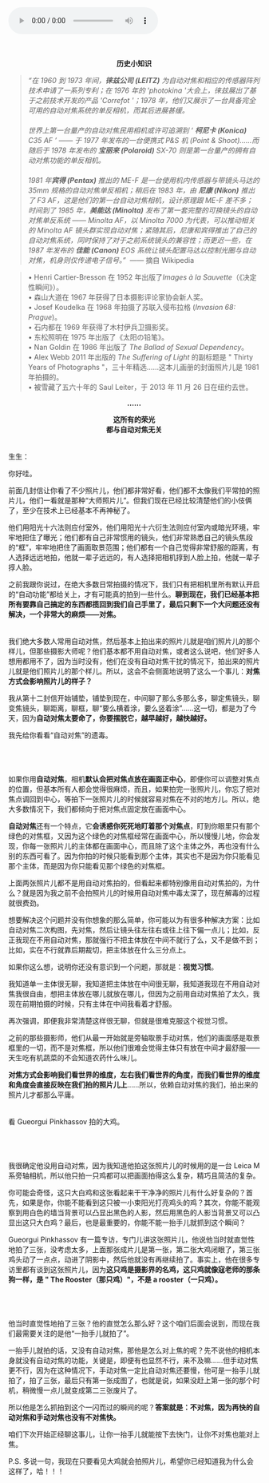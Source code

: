 <audio title="第二十一封信 _ “要么横着涂，要么竖着涂”（下）" src="https://static001.geekbang.org/resource/audio/e0/73/e047cb0cc068a52f5c631e7fd65f0473.mp3" controls="controls"></audio> 
<p><a href="http://time.geekbang.org/column/article/483604"><img src="https://static001.geekbang.org/resource/image/05/71/05b7fb92d1e03b1cb9e4f17cd74e4571.jpg?wh=750x360" alt=""></a><br>
<a href="http://time.geekbang.org/column/article/483655"><img src="https://static001.geekbang.org/resource/image/52/97/52d1330a1a0c4587efdb9368c7cc3697.jpg?wh=750x360" alt=""></a><br>
<a href="http://time.geekbang.org/column/article/485497"><img src="https://static001.geekbang.org/resource/image/f9/e1/f9b471bc00586573dbd83ed3fd9050e1.jpg?wh=750x360" alt=""></a><br>
<strong>　</strong></p><center>
<p><strong>历史小知识</strong></p>
</center><blockquote>
<p><em>“在&nbsp;1960 到 1973 年间，<strong>徕兹公司 (LEITZ)</strong> 为自动对焦和相应的传感器阵列技术申请了一系列专利；在 1976 年的 'photokina '大会上，徕兹展出了基于之前技术开发的产品 'Correfot '；1978 年，他们又展示了一台具备完全可用的自动对焦系统的单反相机，而其后进展甚缓。</em><br>
<strong>　</strong><br>
<em>世界上第一台量产的自动对焦民用相机或许可追溯到 ‘ <strong>柯尼卡 (Konica)</strong> C35 AF ’ —— 于 1977 年发布的一台便携式 P&amp;S 机 (Point &amp; Shoot)……而随后于 1978 年发布的 <strong>宝丽来 (Polaroid)</strong> SX-70 则是第一台量产的拥有自动对焦功能的单反相机。</em><br>
<strong>　</strong><br>
<em>1981 年<strong>宾得 (Pentax) </strong> 推出的 ME-F 是一台使用机内传感器与带镜头马达的 35mm 规格的自动对焦单反相机；稍后在 1983 年，由 <strong>尼康 (Nikon)</strong> 推出了 F3 AF，这是他们的第一台自动对焦相机，设计原理跟 ME-F 差不多；时间到了 1985 年，<strong>美能达 (Minolta)</strong> 发布了第一套完整的可换镜头的自动对焦单反系统 —— Minolta AF，以 Minolta 7000 为代表，可以推动相关的 Minolta AF 镜头群实现自动对焦；紧随其后，尼康和宾得推出了自己的自动对焦系统，同时保持了对于之前系统镜头的兼容性；而更迟一些，在 1987 年发布的 <strong>佳能 (Canon)</strong> EOS 系统让镜头配置马达以控制光圈与自动对焦，机身则仅传递电子信号。”</em>&nbsp;&nbsp;——&nbsp;摘自 Wikipedia</p>
</blockquote><!-- [[[read_end]]] --><blockquote>
<p>• Henri Cartier-Bresson 在 1952 年出版了<em>Images à la Sauvette</em>（《决定性瞬间》）。<br>
•&nbsp;森山大道在 1967 年获得了日本摄影评论家协会新人奖。&nbsp;<br>
•&nbsp;Josef Koudelka 在 1968 年拍摄了苏联入侵布拉格 (<em>Invasion 68: Prague</em>)。<br>
•&nbsp;石内都在 1969 年获得了木村伊兵卫摄影奖。<br>
•&nbsp;东松照明在 1975 年出版了《太阳の铅笔》。<br>
•&nbsp;Nan Goldin 在 1986 年出版了&nbsp;<em>The Ballad of Sexual Dependency</em>。<br>
•&nbsp;Alex Webb 2011 年出版的&nbsp;<em>The Suffering of Light</em>&nbsp;的副标题是&nbsp;" Thirty Years of Photographs "，三十年精选……这本儿画册的封面照片儿是 1981 年拍摄的。<br>
• 被雪藏了五六十年的 Saul Leiter，于 2013 年 11 月 26 日在纽约去世。</p>
</blockquote><center>
<p><strong>……</strong></p>
</center><center>
<p><strong>这所有的荣光<br>
都与自动对焦无关</strong></p>
</center><p><strong>　</strong><br>
生生：</p><p>你好哇。</p><p>前面几封信让你看了不少照片儿，他们都非常好看，他们都不太像我们平常拍的照片儿，他们一看就是那种“大师照片儿”。但我们现在已经比较清楚他们的小伎俩了，至少在技术上已经基本不再神秘了。</p><p>他们用阳光十六法则应付室外，他们用阳光十六衍生法则应付室内或暗光环境，牢牢地把住了曝光；他们都有自己非常惯用的镜头，他们非常熟悉自己的镜头焦段的“框”，牢牢地把住了画面取景范围；他们都有一个自己觉得非常舒服的距离，有人选择远远地拍，他就一辈子远远的，有人选择把相机㨃到人脸上拍，他就一辈子㨃人脸。</p><p>之前我跟你说过，在绝大多数日常拍摄的情况下，我们只有把相机里所有默认开启的“自动功能”都给关上，才有可能真的拍到一些什么。<strong>聊到现在，我们已经基本把所有要靠自己搞定的东西都揽回到我们自己手里了，最后只剩下一个大问题还没有解决，一个非常大的麻烦——对焦。</strong></p><p><strong>　</strong><br>
我们绝大多数人常用自动对焦，然后基本上拍出来的照片儿就是咱们照片儿的那个样儿，但那些摄影大师呢？他们基本都不用自动对焦，或者这么说吧，他们好多人想用都用不了，因为当时没有，他们在没有自动对焦干扰的情况下，拍出来的照片儿就是他们照片儿的那个样儿。所以，这会不会侧面地说明了这么一个事儿：<strong>对焦方式会影响照片儿的样子？</strong></p><p>我从第十二封信开始铺垫，铺垫到现在，中间聊了那么多那么多，聊定焦镜头，聊变焦镜头，聊距离，聊框，聊“要么横着涂，要么竖着涂”……这一切，都是为了今天，因为<strong>自动对焦太要命了，你要摆脱它，越早越好，越快越好。</strong></p><p>我先给你看看“自动对焦”的遗毒。<br>
<strong>　</strong></p><p><img src="https://static001.geekbang.org/resource/image/da/ce/daff0051981a59bd6bc8dca9f07c92ce.jpg?wh=5100x1756" alt=""></p><p><strong>　</strong><br>
如果你用<strong>自动对焦</strong>，相机<strong>默认会把对焦点放在画面正中心</strong>，即便你可以调整对焦点的位置，但基本所有人都会觉得很麻烦，而且，如果拍完一张照片儿，你忘了把对焦点调回到中心，等拍下一张照片儿的时候就容易对焦在不对的地方儿。所以，绝大多数情况下，我们都倾向于把对焦点固定放在画面中心。</p><p><strong>自动对焦</strong>还有一个特点，它<strong>会诱惑你死死地盯着那个对焦点</strong>，盯到你眼里只有那个绿色的对焦框，又因为这个绿色的对焦框经常在画面中心，所以慢慢儿地，你会发现，你每一张照片儿的主体都在画面中心，而且除了这个主体之外，再也没有什么别的东西可看了。因为你拍的时候只能看到那个主体，其实也不是因为你只能看见那个主体，而是因为你只能看见那个绿色的对焦框。</p><p>上面两张照片儿都不是用自动对焦拍的，但看起来都特别像用自动对焦拍的，为什么？就是因为我之前不会拍照片儿的时候用自动对焦中毒太深了，现在解毒的过程就很费劲。</p><p>想要解决这个问题并没有你想象的那么简单，你可能以为有很多种解决方案：比如自动对焦二次构图，先对焦，然后让镜头往左往右或往上往下偏一点儿；比如，反正我现在不用自动对焦，那就强行不把主体放在中间不就行了么，又不是做不到；比如，实在不行就靠后期裁切，把主体放在什么三分点上。</p><p>如果你这么想，说明你还没有意识到一个问题，那就是：<strong>视觉习惯</strong>。</p><p>我知道单一主体很无聊，我知道把主体放在中间很无聊，我知道我现在不用自动对焦我很自由，想把主体放在哪儿就放在哪儿，但因为之前用自动对焦拍了太久，我现在前期拍摄的时候，只有主体在中间我看着才舒服。</p><p>再次强调，即便我非常清楚这样很无聊，但就是很难克服这个视觉习惯。</p><p>之前的那些摄影师，他们从最一开始就是旁轴取景手动对焦，他们的画面感是取景框里的一切，而不是对焦框，所以他们很难会觉得主体只有放在中间才最舒服——天生吃有机蔬菜的不会知道农药什么味儿。</p><p><strong>对焦方式会影响我们看世界的维度，左右我们看世界的角度，而我们看世界的维度和角度会直接反映在我们拍的照片儿上</strong>……所以，依赖自动对焦的我们，拍出来的照片儿才都那么平庸。<br>
<strong>　</strong></p><p>看 Gueorgui Pinkhassov 拍的大鸡。<br>
<strong>　</strong></p><p><img src="https://static001.geekbang.org/resource/image/02/yy/02c5e3400268f69ba2c0d31e8a81c3yy.jpeg?wh=1491x1000" alt=""></p><p><strong>　</strong><br>
我很确定他没用自动对焦，因为我知道他拍这张照片儿的时候用的是一台 Leica M 系旁轴相机，所以他只拍一只鸡都可以把画面拍得这么复杂，精巧且简洁的复杂。</p><p>你可能会奇怪，这只大白鸡和这张看起来干干净净的照片儿有什么好复杂的？首先，如果是你，你能不能看到这只被一小束阳光打亮鸡头的鸡？其次，你能不能观察到用白色的墙当背景可以凸显出黑色的人影，然后用黑色的人影当背景又可以凸显出这只大白鸡？最后，也是最重要的，你能不能一抬手儿就抓到这个瞬间？</p><p>Gueorgui Pinkhassov 有一篇专访，专门儿讲这张照片儿，他说他当时就直觉性地拍了三张，没考虑太多，上面那张成片儿是第一张，第二张大鸡闭眼了，第三张鸡头动了一点点，动进了阴影中，然后他就没有再继续拍了。事实上，他在很多专访里都有谈到这张照片儿，因为<strong>这只鸡是摄影界的名鸡，这只鸡就像寇老师的那条狗一样，是 " The Rooster（那只鸡）"，不是 a rooster（一只鸡）。</strong><br>
<strong>　</strong></p><p><img src="https://static001.geekbang.org/resource/image/18/65/18d1e0dcebd3b7e3bdf0b83a3d450165.jpeg?wh=1920x1246" alt="" title="Josef Koudelka"></p><p><strong>　</strong><br>
他当时直觉性地拍了三张？他的直觉怎么那么好？这个咱们后面会说到，而现在我们最需要关注的是他“一抬手儿就拍了”。</p><p>一抬手儿就拍的话，又没有自动对焦，那他是怎么对上焦的呢？先不说他的相机本身就没有自动对焦的功能，关键是，即便有也显然不行，来不及嘛……但手动对焦更不行，因为在这种情况下，手动对焦一定比自动对焦还要慢，他可是一抬手儿就拍了，拍了三张，最后只有第一张成图了，也就是说，如果没赶上第一张的那个时机，稍微慢一点儿就变成第二三张废片了。</p><p>所以他是怎么抓拍到这个一闪而过的瞬间的呢？<strong>答案就是：不对焦，因为再快的自动对焦和手动对焦也没有不对焦快。</strong></p><p>咱们下次开始正经聊这事儿，让你一抬手儿就能按下去快门，让你不对焦也能对上焦。</p><p>P.S. 多说一句，我现在只要看见大鸡就会拍照片儿，希望你已经知道我为什么会这样了，哈！！！</p>